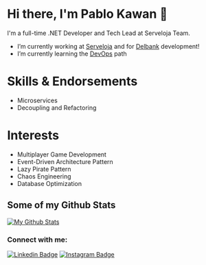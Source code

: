 # Hi there, I'm Pablo Kawan 👋



 I'm a full-time .NET Developer and Tech Lead at Serveloja Team.

- I’m currently working at [Serveloja][serveloja] and for [Delbank][delbank] development!
- I’m currently learning the [DevOps][devops] path

# Skills & Endorsements
- Microservices
- Decoupling and Refactoring

# Interests
- Multiplayer Game Development
- Event-Driven Architecture Pattern
- Lazy Pirate Pattern
- Chaos Engineering
- Database Optimization

## Some of my Github Stats

[![My Github Stats](https://github-readme-stats.vercel.app/api?username=pablokawan&count_private=true&show_icons=true&title_color=fff&icon_color=79ff97&text_color=9f9f9f&bg_color=151515)](https://github.com/pablokawan)

### Connect with me:

[![Linkedin Badge](https://img.shields.io/badge/-LinkedIn-0072b1?style=flat&logo=Linkedin&logoColor=white)](https://www.linkedin.com/in/pablokawan/ "Connect on LinkedIn")
[![Instagram Badge](https://img.shields.io/badge/-Instagram-%23E4405F?style=flat&logo=Instagram&logoColor=white)](http://instagram.com/kawantrinity "Contact on Instagram")

[devops]: https://roadmap.sh/devops
[serveloja]: https://play.google.com/store/apps/details?id=br.com.serveloja.app&hl=en_US
[delbank]: https://play.google.com/store/apps/details?id=br.com.delbank&hl=en_US

